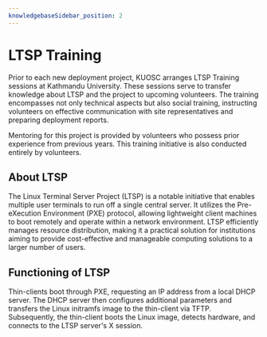 ```yaml
---
knowledgebaseSidebar_position: 2
---
```


# LTSP Training

Prior to each new deployment project, KUOSC arranges LTSP Training sessions at Kathmandu University. These sessions serve to transfer knowledge about LTSP and the project to upcoming volunteers. The training encompasses not only technical aspects but also social training, instructing volunteers on effective communication with site representatives and preparing deployment reports.

Mentoring for this project is provided by volunteers who possess prior experience from previous years. This training initiative is also conducted entirely by volunteers.

## About LTSP

The Linux Terminal Server Project (LTSP) is a notable initiative that enables multiple user terminals to run off a single central server. It utilizes the Pre-eXecution Environment (PXE) protocol, allowing lightweight client machines to boot remotely and operate within a network environment. LTSP efficiently manages resource distribution, making it a practical solution for institutions aiming to provide cost-effective and manageable computing solutions to a larger number of users.

## Functioning of LTSP

Thin-clients boot through PXE, requesting an IP address from a local DHCP server. The DHCP server then configures additional parameters and transfers the Linux initramfs image to the thin-client via TFTP. Subsequently, the thin-client boots the Linux image, detects hardware, and connects to the LTSP server's X session.